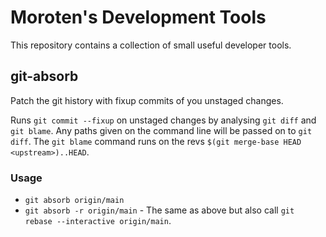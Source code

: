 # Moroten's Development Tools

This repository contains a collection of small useful developer tools.

## git-absorb

Patch the git history with fixup commits of you unstaged changes.

Runs `git commit --fixup` on unstaged changes by analysing `git diff` and `git blame`.
Any paths given on the command line will be passed on to `git diff`.
The `git blame` command runs on the revs `$(git merge-base HEAD <upstream>)..HEAD`.

### Usage

* `git absorb origin/main`
* `git absorb -r origin/main` - The same as above but also call `git rebase --interactive origin/main`.
